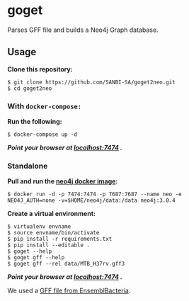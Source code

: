 # **goget**

Parses GFF file and builds a Neo4j Graph database.

## Usage

**Clone this repository:**

```
$ git clone https://github.com/SANBI-SA/goget2neo.git
$ cd goget2neo
```
### With `docker-compose:`
**Run the following:**

```
$ docker-compose up -d
```

***Point your browser at [localhost:7474](http://localhost:7474]) .***

### Standalone

**Pull and run the [neo4j docker image](https://hub.docker.com/_/neo4j/):**

```
$ docker run -d -p 7474:7474 -p 7687:7687 --name neo -e NEO4J_AUTH=none -v=$HOME/neo4j/data:/data neo4j:3.0.4
```

**Create a virtual environment:**

```
$ virtualenv envname
$ source envname/bin/activate
$ pip install -r requirements.txt
$ pip install --editable .
$ goget --help
$ goget gff --help
$ goget gff --rel data/MTB_H37rv.gff3
```
***Point your browser at [localhost:7474](http://localhost:7474]) .***

We used a [GFF file from EnsemblBacteria](ftp://ftp.ensemblgenomes.org/pub/bacteria/release-30/gff3/bacteria_0_collection/mycobacterium_tuberculosis_h37rv).

